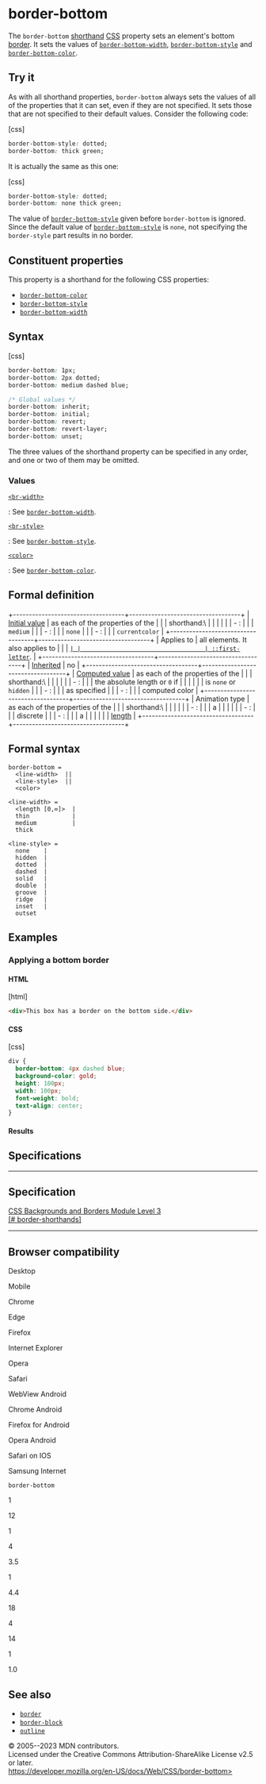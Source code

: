 border-bottom
=============

The `border-bottom` [shorthand](shorthand_properties.md)
[CSS](https://developer.mozilla.org/en-US/docs/Web/CSS) property sets an
element\'s bottom [border](border.md). It sets the values of
[`border-bottom-width`](border-bottom-width.md),
[`border-bottom-style`](border-bottom-style.md) and
[`border-bottom-color`](border-bottom-color.md).

Try it
------

As with all shorthand properties, `border-bottom` always sets the values
of all of the properties that it can set, even if they are not
specified. It sets those that are not specified to their default values.
Consider the following code:

[css]

```css
border-bottom-style: dotted;
border-bottom: thick green;
```

It is actually the same as this one:

[css]

```css
border-bottom-style: dotted;
border-bottom: none thick green;
```

The value of [`border-bottom-style`](border-bottom-style.md) given before
`border-bottom` is ignored. Since the default value of
[`border-bottom-style`](border-bottom-style.md) is `none`, not specifying
the `border-style` part results in no border.

Constituent properties
----------------------

This property is a shorthand for the following CSS properties:

- [`border-bottom-color`](border-bottom-color.md)
- [`border-bottom-style`](border-bottom-style.md)
- [`border-bottom-width`](border-bottom-width.md)

Syntax
------

[css]

```css
border-bottom: 1px;
border-bottom: 2px dotted;
border-bottom: medium dashed blue;

/* Global values */
border-bottom: inherit;
border-bottom: initial;
border-bottom: revert;
border-bottom: revert-layer;
border-bottom: unset;
```

The three values of the shorthand property can be specified in any
order, and one or two of them may be omitted.

### Values

[`<br-width>`](#br-width)

:   See [`border-bottom-width`](border-bottom-width.md).

[`<br-style>`](#br-style)

:   See [`border-bottom-style`](border-bottom-style.md).

[`<color>`](color_value.md)

:   See [`border-bottom-color`](border-bottom-color.md).

Formal definition
-----------------

+-----------------------------------+-----------------------------------+
| [Initial value](initial_value.md)    | as each of the properties of the  |
|                                   | shorthand:\                       |
|                                   |                                   |
|                                   | -   [](border-bottom-width.md): |
|                                   |     `medium`                      |
|                                   | -   [](border-bottom-style.md): |
|                                   |     `none`                        |
|                                   | -   [](border-bottom-color.md): |
|                                   |     `currentcolor`                |
+-----------------------------------+-----------------------------------+
| Applies to                        | all elements. It also applies to  |
|                                   | [`|
|                                   | ::first-letter`](::first-letter). |
+-----------------------------------+-----------------------------------+
| [Inherited](inheritance.md)          | no                                |
+-----------------------------------+-----------------------------------+
| [Computed value](computed_value.md)  | as each of the properties of the  |
|                                   | shorthand:\                       |
|                                   |                                   |
|                                   | -   [](border-bottom-width.md): |
|                                   |     the absolute length or `0` if |
|                                   |     [](border-bottom-style.md) |
|                                   |     is `none` or `hidden`         |
|                                   | -   [](border-bottom-style.md): |
|                                   |     as specified                  |
|                                   | -   [](border-bottom-color.md): |
|                                   |     computed color                |
+-----------------------------------+-----------------------------------+
| Animation type                    | as each of the properties of the  |
|                                   | shorthand:\                       |
|                                   |                                   |
|                                   | -   [](border-bottom-color.md): |
|                                   |     a                             |
|                                   |     [](color_value.md#interpolation) |
|                                   | -   [](border-bottom-style.md): |
|                                   |     discrete                      |
|                                   | -   [](border-bottom-width.md): |
|                                   |     a                             |
|                                   |                                   |
|                                   |    [length](length.md#interpolation) |
+-----------------------------------+-----------------------------------+

Formal syntax
-------------

```
border-bottom = 
  <line-width>  ||
  <line-style>  ||
  <color>       

<line-width> = 
  <length [0,∞]>  |
  thin            |
  medium          |
  thick           

<line-style> = 
  none    |
  hidden  |
  dotted  |
  dashed  |
  solid   |
  double  |
  groove  |
  ridge   |
  inset   |
  outset  
```

Examples
--------

### Applying a bottom border

#### HTML

[html]

```html
<div>This box has a border on the bottom side.</div>
```

#### CSS

[css]

```css
div {
  border-bottom: 4px dashed blue;
  background-color: gold;
  height: 100px;
  width: 100px;
  font-weight: bold;
  text-align: center;
}
```

#### Results

Specifications
--------------

  ------------------------------------------------------------------------------------------

Specification
  ------------------------------------------------------------------------------------------

  [CSS Backgrounds and Borders Module Level 3\
  [\#
  border-shorthands]](https://drafts.csswg.org/css-backgrounds/#border-shorthands)

  ------------------------------------------------------------------------------------------

Browser compatibility
---------------------

Desktop

Mobile

Chrome

Edge

Firefox

Internet Explorer

Opera

Safari

WebView Android

Chrome Android

Firefox for Android

Opera Android

Safari on IOS

Samsung Internet

`border-bottom`

1

12

1

4

3.5

1

4.4

18

4

14

1

1.0

See also
--------

- [`border`](border.md)
- [`border-block`](border-block.md)
- [`outline`](outline.md)

© 2005--2023 MDN contributors.\
Licensed under the Creative Commons Attribution-ShareAlike License v2.5
or later.\
https://developer.mozilla.org/en-US/docs/Web/CSS/border-bottom>
